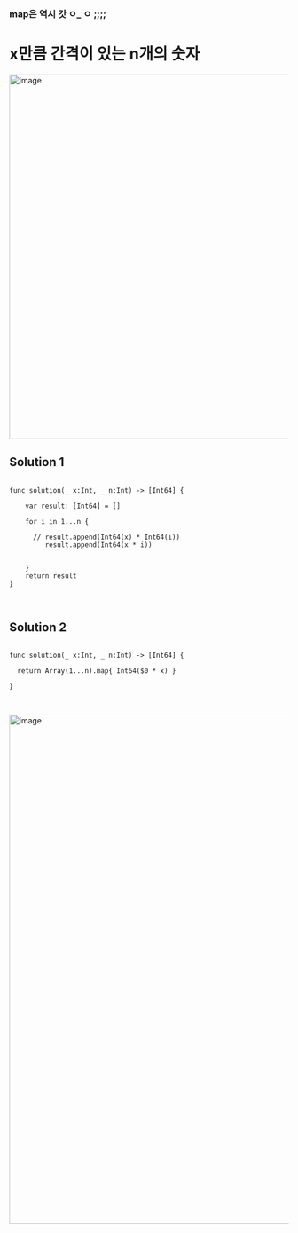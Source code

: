 ### map은 역시 갓 ㅇ_     ㅇ ;;;;


# x만큼 간격이 있는 n개의 숫자

<img width="657" alt="image" src="https://user-images.githubusercontent.com/29904301/185754415-2ca32d03-911e-40b9-bedd-2c84247496bc.png">



## Solution 1
<pre>
<code>
func solution(_ x:Int, _ n:Int) -> [Int64] {
    
    var result: [Int64] = []
    
    for i in 1...n {
        
      // result.append(Int64(x) * Int64(i))
         result.append(Int64(x * i))
        
        
    }
    return result
}

</code>
</pre>

## Solution 2
<pre>
<code>
func solution(_ x:Int, _ n:Int) -> [Int64] {

  return Array(1...n).map{ Int64($0 * x) }

}

</code>
</pre>

<img width="918" alt="image" src="https://user-images.githubusercontent.com/29904301/185754691-9e9cd354-dcdb-4f10-b92a-214d145d2234.png">

